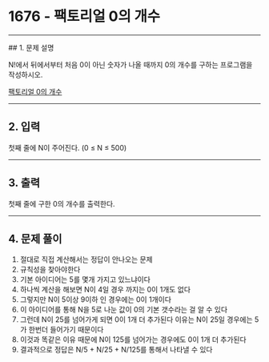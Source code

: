 # 1676 -  팩토리얼 0의 개수

<hr/>
## 1. 문제 설명

N!에서 뒤에서부터 처음 0이 아닌 숫자가 나올 때까지 0의 개수를 구하는 프로그램을 작성하시오.

[팩토리얼 0의 개수](<https://www.acmicpc.net/problem/1676>)

------

## 2. 입력

첫째 줄에 N이 주어진다. (0 ≤ N ≤ 500)

------

## 3. 출력

첫째 줄에 구한 0의 개수를 출력한다.

------

## 4. 문제 풀이

1. 절대로 직접 계산해서는 정답이 안나오는 문제
2. 규칙성을 찾아야한다
3. 기본 아이디어는 5를 몇개 가지고 있느냐이다
4. 하나씩 계산을 해보면 N이 4일 경우 까지는 0이 1개도 없다
5. 그렇지만 N이 5이상 9이하 인 경우에는 0이 1개이다
6. 이 아이디어를 통해 N을 5로 나눈 값이 0의 기본 갯수라는 걸 알 수 있다
7. 그런데 N이 25를 넘어가게 되면 0이 1개 더 추가된다 이유는 N이 25일 경우에는 5가 한번더 들어가기 때문이다
8. 이것과 똑같은 이유 때문에 N이 125를 넘어가는 경우에도 0이 1개 더 추가된다
9. 결과적으로 정답은 N/5 + N/25 + N/125를 통해서 나타낼 수 있다


